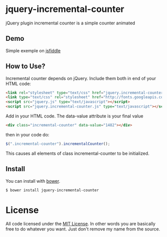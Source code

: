 # jquery-incremental-counter
jQuery plugin incremental counter is a simple counter animated  


## Demo

Simple exemple on [jsfiddle](https://jsfiddle.net/w9gmadoL/2/)



## How to Use?

Incremental counter depends on jQuery. Include them both in end of your HTML code:

```html
<link rel="stylesheet" type="text/css" href="jquery.incremental-counter.css" />
<link type="text/css" rel="stylesheet" href="http://fonts.googleapis.com/css?family=Roboto:300,400,500,700"> <!-- optional font -->
<script src="jquery.js" type="text/javascript"></script>
<script src="jquery.incremental-counter.js" type="text/javascript"></script>
```

Add in your HTML code. The data-value attribute is your final value

```html
<div class="incremental-counter" data-value="1482"></div>
```

then in your code do:

```js
$(".incremental-counter").incrementalCounter();
```

This causes all elements of class incremental-counter to be initialized.



## Install

You can install with [bower](http://bower.io/).


```sh
$ bower install jquery-incremental-counter

```


# License

All code licensed under the [MIT License](http://www.opensource.org/licenses/mit-license.php). In other words you are basically free to do whatever you want. Just don't remove my name from the source.

